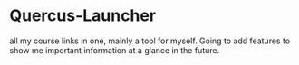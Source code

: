 # Quercus-Launcher
all my course links in one, mainly a tool for myself. Going to add features to show me important information at a glance in the future.
